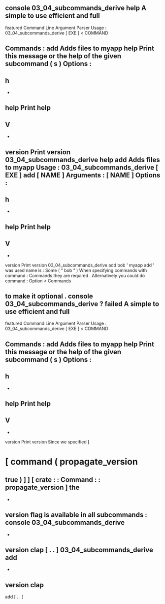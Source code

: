 console
03_04_subcommands_derive
help
A
simple
to
use
efficient
and
full
-
featured
Command
Line
Argument
Parser
Usage
:
03_04_subcommands_derive
[
EXE
]
<
COMMAND
>
Commands
:
add
Adds
files
to
myapp
help
Print
this
message
or
the
help
of
the
given
subcommand
(
s
)
Options
:
-
h
-
-
help
Print
help
-
V
-
-
version
Print
version
03_04_subcommands_derive
help
add
Adds
files
to
myapp
Usage
:
03_04_subcommands_derive
[
EXE
]
add
[
NAME
]
Arguments
:
[
NAME
]
Options
:
-
h
-
-
help
Print
help
-
V
-
-
version
Print
version
03_04_subcommands_derive
add
bob
'
myapp
add
'
was
used
name
is
:
Some
(
"
bob
"
)
When
specifying
commands
with
command
:
Commands
they
are
required
.
Alternatively
you
could
do
command
:
Option
<
Commands
>
to
make
it
optional
.
console
03_04_subcommands_derive
?
failed
A
simple
to
use
efficient
and
full
-
featured
Command
Line
Argument
Parser
Usage
:
03_04_subcommands_derive
[
EXE
]
<
COMMAND
>
Commands
:
add
Adds
files
to
myapp
help
Print
this
message
or
the
help
of
the
given
subcommand
(
s
)
Options
:
-
h
-
-
help
Print
help
-
V
-
-
version
Print
version
Since
we
specified
[
#
[
command
(
propagate_version
=
true
)
]
]
[
crate
:
:
Command
:
:
propagate_version
]
the
-
-
version
flag
is
available
in
all
subcommands
:
console
03_04_subcommands_derive
-
-
version
clap
[
.
.
]
03_04_subcommands_derive
add
-
-
version
clap
-
add
[
.
.
]
